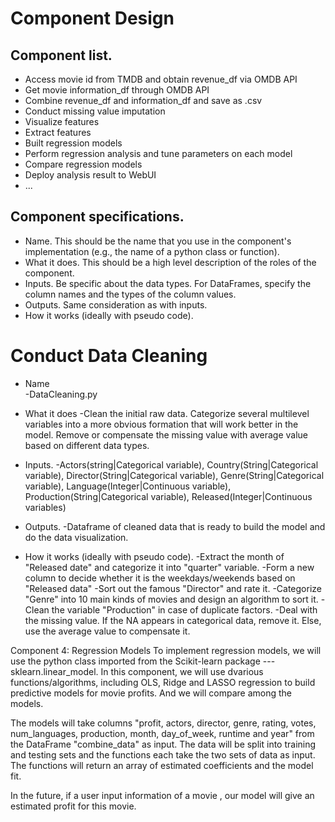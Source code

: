 # Component Design


## Component list. 
- Access movie id from TMDB and obtain revenue_df via OMDB API
- Get movie information_df through OMDB API
- Combine revenue_df and information_df and save as .csv
- Conduct missing value imputation
- Visualize features
- Extract features
- Built regression models
- Perform regression analysis and tune parameters on each model
- Compare regression models
- Deploy analysis result to WebUI
- ...

## Component specifications. 
- Name. This should be the name that you use in the component's implementation (e.g., the name of a python class or function).
- What it does. This should be a high level description of the roles of the component.
- Inputs. Be specific about the data types. For DataFrames, specify the column names and the types of the column values.
- Outputs. Same consideration as with inputs.
- How it works (ideally with pseudo code).

# Conduct Data Cleaning

- Name  
  -DataCleaning.py 
  
- What it does
  -Clean the initial raw data. Categorize several multilevel variables into a more obvious formation that will work better in the model. Remove or compensate the missing value with average value based on different data types. 

- Inputs. 
  -Actors(string|Categorical variable), Country(String|Categorical variable), Director(String|Categorical variable), Genre(String|Categorical variable), Language(Integer|Continuous variable), Production(String|Categorical variable), Released(Integer|Continuous variables)

- Outputs. 
  -Dataframe of cleaned data that is ready to build the model and do the data visualization.
- How it works (ideally with pseudo code).
  -Extract the month of "Released date" and categorize it into "quarter" variable.
  -Form a new column to decide whether it is the weekdays/weekends based on "Released data"
  -Sort out the famous "Director" and rate it. 
  -Categorize "Genre" into 10 main kinds of movies and design an algorithm to sort it.
  -Clean the variable "Production" in case of duplicate factors.
  -Deal with the missing value. If the NA appears in categorical data, remove it. Else, use the average value to compensate it.

Component 4: Regression Models
To implement regression models, we will use the python class imported from the Scikit-learn package ---  sklearn.linear_model.
In this component, we will use dvarious functions/algorithms, including OLS, Ridge and LASSO regression to build predictive models for movie profits. And we will compare among the models. 

The models will take columns "profit, actors, director, genre, rating, votes, num_languages, production, month, day_of_week, runtime and year" from the DataFrame "combine_data" as input. The data will be split into training and testing sets and the functions each take the two sets of data as input. The functions will return an array of estimated coefficients and the model fit.

In the future, if a user input information of a movie , our model will give an estimated profit for this movie.
